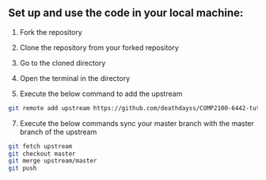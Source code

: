 ## Set up and use the code in your local machine:

1. Fork the repository

2. Clone the repository from your forked repository

3. Go to the cloned directory

4. Open the terminal in the directory

5. Execute the below command to add the upstream
```bash
git remote add upstream https://github.com/deathdayss/COMP2100-6442-tutor-code   
```

7. Execute the below commands sync your master branch with the master branch of the upstream
```bash
git fetch upstream
git checkout master
git merge upstream/master
git push
```
